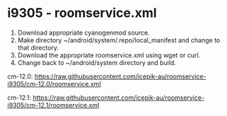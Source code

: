 # i9305 - roomservice.xml

1. Download appropriate cyanogenmod source.
2. Make directory ~/android/system/.repo/local_manifest and change to that directory.
3. Download the appropriate roomservice.xml using wget or curl.
4. Change back to ~/android/system directory and build.

cm-12.0:
https://raw.githubusercontent.com/icepik-au/roomservice-i9305/cm-12.0/roomservice.xml

cm-12.1:
https://raw.githubusercontent.com/icepik-au/roomservice-i9305/cm-12.1/roomservice.xml
